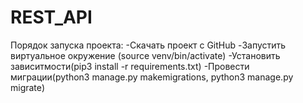 # REST_API
Порядок запуска проекта:
-Скачать проект с GitHub
-Запустить виртуальное окружение (source venv/bin/activate)
-Установить зависитмости(pip3 install -r requirements.txt)
-Провести миграции(python3 manage.py makemigrations, python3 manage.py migrate)
